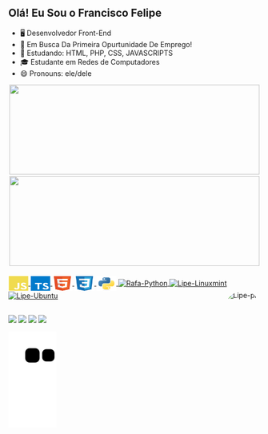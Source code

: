 ## Olá! Eu Sou o Francisco Felipe

- 🖥️ Desenvolvedor Front-End
- 🔭 Em Busca Da Primeira Opurtunidade De Emprego!
- 🌱 Estudando: HTML, PHP, CSS, JAVASCRIPTS
- 🎓 Estudante em Redes de Computadores
- 😄 Pronouns: ele/dele

<div align="center">
  <a href="https://github.com/franciscofelipe-br">
  <img height="180em" width="500em" src="https://github-readme-stats.vercel.app/api?username=FranciscoFelipe&show_icons=true&theme=blue-green&include_all_commits=true&count_private=true"/>
  <img height="180em" width="500em" src="https://github-readme-stats.vercel.app/api/top-langs/?username=FranciscoFelipe&layout=compact&langs_count=7&theme=blue-green"/>
</div>
<div style="display: inline_block"><br>
  <img align="center" alt="Lipe-Js" height="30" width="40" src="https://raw.githubusercontent.com/devicons/devicon/master/icons/javascript/javascript-plain.svg">
  <img align="center" alt="Lipe-Ts" height="30" width="40" src="https://raw.githubusercontent.com/devicons/devicon/master/icons/typescript/typescript-plain.svg">
  <img align="center" alt="Lipe-HTML" height="30" width="40" src="https://raw.githubusercontent.com/devicons/devicon/master/icons/html5/html5-original.svg">
  <img align="center" alt="Lipe-CSS" height="30" width="40" src="https://raw.githubusercontent.com/devicons/devicon/master/icons/css3/css3-original.svg">
  <img align="center" alt="Rafa-Python" height="30" width="40" src="https://raw.githubusercontent.com/devicons/devicon/master/icons/python/python-original.svg">
   <img align="center" alt="Rafa-Python" height="30" width="40" src="https://cdn.jsdelivr.net/gh/devicons/devicon/icons/php/php-plain.svg">
  <img align="center" alt="Lipe-Linuxmint" height="30" width"40" src="https://cdn.jsdelivr.net/gh/devicons/devicon/icons/linux/linux-original.svg">
  <img align="center" alt="Lipe-Ubuntu" height="30" width"40" src="https://cdn.jsdelivr.net/gh/devicons/devicon/icons/ubuntu/ubuntu-plain-wordmark.svg">
  <img align="right" alt="Lipe-pic" height="150" style="border-radius:50px;" src="https://c.tenor.com/paSN7hpqlIIAAAAd/madara-naruto-shippuden-madara.gif?width=676&height=676">
</div>
  
##
  
  <div> 
  <a href="https://www.instagram.com/ninzamo_fps/" target="_blank"><img src="https://img.shields.io/badge/-Instagram-%23E4405F?style=for-the-badge&logo=instagram&logoColor=white" target="_blank"></a>
  <a href="https://discord.gg/wagxzStdcR" target="_blank"><img src="https://img.shields.io/badge/Discord-7289DA?style=for-the-badge&logo=discord&logoColor=white" target="_blank"></a> 
  <a href = "mailto:f.felipe1928@gmail.com"><img src="https://img.shields.io/badge/-Gmail-%23333?style=for-the-badge&logo=gmail&logoColor=white" target="_blank"></a>
  <a href="https://www.linkedin.com/in/francisco-felipe-60b5441b3/" target="_blank"><img src="https://img.shields.io/badge/-LinkedIn-%230077B5?style=for-the-badge&logo=linkedin&logoColor=white" target="_blank"></a> 
 
  ![Snake animation](https://github.com/rafaballerini/rafaballerini/blob/output/github-contribution-grid-snake.svg)
 
</div>
